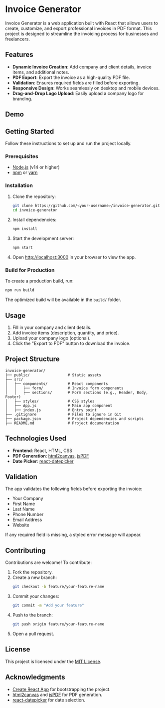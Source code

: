 # Invoice Generator

Invoice Generator is a web application built with React that allows users to create, customize, and export professional invoices in PDF format. This project is designed to streamline the invoicing process for businesses and freelancers.

## Features

- **Dynamic Invoice Creation**: Add company and client details, invoice items, and additional notes.
- **PDF Export**: Export the invoice as a high-quality PDF file.
- **Validation**: Ensures required fields are filled before exporting.
- **Responsive Design**: Works seamlessly on desktop and mobile devices.
- **Drag-and-Drop Logo Upload**: Easily upload a company logo for branding.

## Demo


## Getting Started

Follow these instructions to set up and run the project locally.

### Prerequisites

- [Node.js](https://nodejs.org/) (v14 or higher)
- [npm](https://www.npmjs.com/) or [yarn](https://yarnpkg.com/)

### Installation

1. Clone the repository:
   ```bash
   git clone https://github.com/<your-username>/invoice-generator.git
   cd invoice-generator
   ```

2. Install dependencies:
   ```bash
   npm install
   ```

3. Start the development server:
   ```bash
   npm start
   ```

4. Open [http://localhost:3000](http://localhost:3000) in your browser to view the app.

### Build for Production

To create a production build, run:
```bash
npm run build
```
The optimized build will be available in the `build/` folder.

## Usage

1. Fill in your company and client details.
2. Add invoice items (description, quantity, and price).
3. Upload your company logo (optional).
4. Click the "Export to PDF" button to download the invoice.

## Project Structure

```
invoice-generator/
├── public/                 # Static assets
├── src/
│   ├── components/         # React components
│   │   ├── form/           # Invoice form components
│   │   ├── sections/       # Form sections (e.g., Header, Body, Footer)
│   ├── styles/             # CSS styles
│   ├── App.js              # Main app component
│   ├── index.js            # Entry point
├── .gitignore              # Files to ignore in Git
├── package.json            # Project dependencies and scripts
├── README.md               # Project documentation
```

## Technologies Used

- **Frontend**: React, HTML, CSS
- **PDF Generation**: [html2canvas](https://github.com/niklasvh/html2canvas), [jsPDF](https://github.com/parallax/jsPDF)
- **Date Picker**: [react-datepicker](https://reactdatepicker.com/)

## Validation

The app validates the following fields before exporting the invoice:
- Your Company
- First Name
- Last Name
- Phone Number
- Email Address
- Website

If any required field is missing, a styled error message will appear.

## Contributing

Contributions are welcome! To contribute:
1. Fork the repository.
2. Create a new branch:
   ```bash
   git checkout -b feature/your-feature-name
   ```
3. Commit your changes:
   ```bash
   git commit -m "Add your feature"
   ```
4. Push to the branch:
   ```bash
   git push origin feature/your-feature-name
   ```
5. Open a pull request.

## License

This project is licensed under the [MIT License](LICENSE).

## Acknowledgments

- [Create React App](https://github.com/facebook/create-react-app) for bootstrapping the project.
- [html2canvas](https://github.com/niklasvh/html2canvas) and [jsPDF](https://github.com/parallax/jsPDF) for PDF generation.
- [react-datepicker](https://reactdatepicker.com/) for date selection.